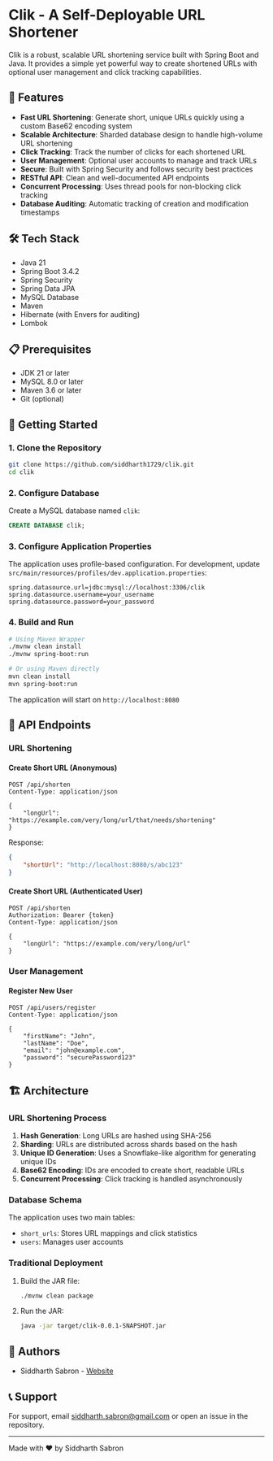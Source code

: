# Clik - A Self-Deployable URL Shortener

Clik is a robust, scalable URL shortening service built with Spring Boot and Java. It provides a simple yet powerful way to create shortened URLs with optional user management and click tracking capabilities.

## 🚀 Features

- **Fast URL Shortening**: Generate short, unique URLs quickly using a custom Base62 encoding system
- **Scalable Architecture**: Sharded database design to handle high-volume URL shortening
- **Click Tracking**: Track the number of clicks for each shortened URL
- **User Management**: Optional user accounts to manage and track URLs
- **Secure**: Built with Spring Security and follows security best practices
- **RESTful API**: Clean and well-documented API endpoints
- **Concurrent Processing**: Uses thread pools for non-blocking click tracking
- **Database Auditing**: Automatic tracking of creation and modification timestamps

## 🛠️ Tech Stack

- Java 21
- Spring Boot 3.4.2
- Spring Security
- Spring Data JPA
- MySQL Database
- Maven
- Hibernate (with Envers for auditing)
- Lombok

## 📋 Prerequisites

- JDK 21 or later
- MySQL 8.0 or later
- Maven 3.6 or later
- Git (optional)

## 🚦 Getting Started

### 1. Clone the Repository

```bash
git clone https://github.com/siddharth1729/clik.git
cd clik
```

### 2. Configure Database

Create a MySQL database named `clik`:

```sql
CREATE DATABASE clik;
```

### 3. Configure Application Properties

The application uses profile-based configuration. For development, update `src/main/resources/profiles/dev.application.properties`:

```properties
spring.datasource.url=jdbc:mysql://localhost:3306/clik
spring.datasource.username=your_username
spring.datasource.password=your_password
```

### 4. Build and Run

```bash
# Using Maven Wrapper
./mvnw clean install
./mvnw spring-boot:run

# Or using Maven directly
mvn clean install
mvn spring-boot:run
```

The application will start on `http://localhost:8080`

## 🔌 API Endpoints

### URL Shortening

#### Create Short URL (Anonymous)
```http
POST /api/shorten
Content-Type: application/json

{
    "longUrl": "https://example.com/very/long/url/that/needs/shortening"
}
```

Response:
```json
{
    "shortUrl": "http://localhost:8080/s/abc123"
}
```

#### Create Short URL (Authenticated User)
```http
POST /api/shorten
Authorization: Bearer {token}
Content-Type: application/json

{
    "longUrl": "https://example.com/very/long/url"
}
```

### User Management

#### Register New User
```http
POST /api/users/register
Content-Type: application/json

{
    "firstName": "John",
    "lastName": "Doe",
    "email": "john@example.com",
    "password": "securePassword123"
}
```

## 🏗️ Architecture

### URL Shortening Process

1. **Hash Generation**: Long URLs are hashed using SHA-256
2. **Sharding**: URLs are distributed across shards based on the hash
3. **Unique ID Generation**: Uses a Snowflake-like algorithm for generating unique IDs
4. **Base62 Encoding**: IDs are encoded to create short, readable URLs
5. **Concurrent Processing**: Click tracking is handled asynchronously

### Database Schema

The application uses two main tables:
- `short_urls`: Stores URL mappings and click statistics
- `users`: Manages user accounts

### Traditional Deployment
1. Build the JAR file:
   ```bash
   ./mvnw clean package
   ```
2. Run the JAR:
   ```bash
   java -jar target/clik-0.0.1-SNAPSHOT.jar
   ```

## 👥 Authors

- Siddharth Sabron - [Website](https://siddharthsabron.in)



## 📞 Support

For support, email siddharth.sabron@gmail.com or open an issue in the repository.

---

Made with ❤️ by Siddharth Sabron